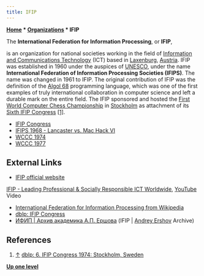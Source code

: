 ```yaml
---
title: IFIP
---
```

**[Home](Home "Home") \* [Organizations](Organizations "Organizations") \* IFIP**


The **International Federation for Information Processing**, or **IFIP**,  
 
is an organization for national societies working in the field of [Information and Communications Technology](https://en.wikipedia.org/wiki/Information_and_communications_technology) (ICT) based in [Laxenburg](https://en.wikipedia.org/wiki/Laxenburg), [Austria](https://en.wikipedia.org/wiki/Austria). 
IFIP was established in 1960 under the auspices of [UNESCO](https://en.wikipedia.org/wiki/UNESCO), under the name **International Federation of Information Processing Societies (IFIPS)**. 
The name was changed in 1961 to IFIP. The original contribution of IFIP was the definition of the [Algol 68](Algol "Algol") programming language, 
which was one of the first examples of truly international collaboration in computer science and left a durable mark on the entire field.
The IFIP sponsored and hosted the [First World Computer Chess Championship](WCCC_1974 "WCCC 1974") in [Stockholm](https://en.wikipedia.org/wiki/Stockholm) as attachment of its [Sixth IFIP Congress](Conferences#IFIP6 "Conferences") <a id="cite-note-1" href="#cite-ref-1">[1]</a>. 






* [IFIP Congress](Conferences#IFIP "Conferences")
* [IFIPS 1968 - Lancaster vs. Mac Hack VI](Lancaster#MacHack "Lancaster")
* [WCCC 1974](WCCC_1974 "WCCC 1974")
* [WCCC 1977](WCCC_1977 "WCCC 1977")


## External Links


* [IFIP official website](http://www.ifip.org/)


 [IFIP - Leading Professional & Socially Responsible ICT Worldwide](https://www.youtube.com/watch?v=w_ORl9mLH0U&feature=emb_logo), [YouTube](https://en.wikipedia.org/wiki/YouTube) Video
 
* [International Federation for Information Processing from Wikipedia](https://en.wikipedia.org/wiki/IFIP)
* [dblp: IFIP Congress](https://dblp.uni-trier.de/db/conf/ifip/index.html)
* [ИФИП | Архив академика А.П. Ершова](http://ershov.iis.nsk.su/ru/archive/group?nid=395444) (IFIP | [Andrey Ershov](Mathematician#Ershov "Mathematician") Archive)


## References


1. <a id="cite-ref-1" href="#cite-note-1">↑</a> [dblp: 6. IFIP Congress 1974: Stockholm, Sweden](https://dblp.uni-trier.de/db/conf/ifip/ifip74.html)

**[Up one level](Organizations "Organizations")**







 
